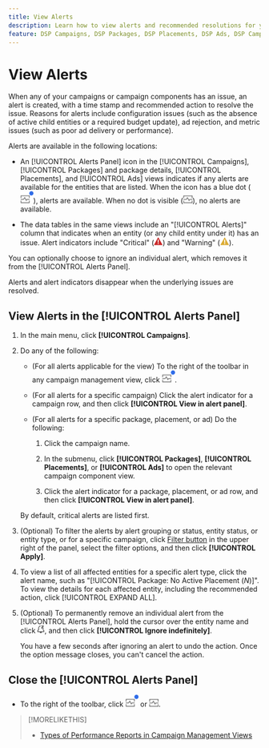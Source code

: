 ```yaml
---
title: View Alerts
description: Learn how to view alerts and recommended resolutions for your campaigns and campaign components.
feature: DSP Campaigns, DSP Packages, DSP Placements, DSP Ads, DSP Campaign Data Views
---
```

# View Alerts

When any of your campaigns or campaign components has an issue, an alert is created, with a time stamp and recommended action to resolve the issue. Reasons for alerts include configuration issues (such as the absence of active child entities or a required budget update), ad rejection, and metric issues (such as poor ad delivery or performance). <!-- Need a list of possible alert types? -->

Alerts are available in the following locations:

* An [!UICONTROL Alerts Panel] icon in the [!UICONTROL Campaigns], [!UICONTROL Packages] and package details, [!UICONTROL Placements], and [!UICONTROL Ads] views indicates if any alerts are available for the entities that are listed. When the icon has a blue dot (![Alerts Panel icon when alerts are available](/help/dsp/assets/alerts-panel.png "Alerts Panel icon when alerts are available")), alerts are available. When no dot is visible (![Alerts Panel icon when no alerts are available](/help/dsp/assets/alerts-panel-empty.png "Alerts Panel icon when no alerts are available")), no alerts are available.

* The data tables in the same views include an "[!UICONTROL Alerts]" column that indicates when an entity (or any child entity under it) has an issue. Alert indicators include "Critical" (![Critical](/help/dsp/assets/indicator-critical.png "Critical")) and "Warning" (![Warning](/help/dsp/assets/indicator-warning.png "Warning")).

You can optionally choose to ignore an individual alert, which removes it from the [!UICONTROL Alerts Panel].

Alerts and alert indicators disappear when the underlying issues are resolved.

## View Alerts in the [!UICONTROL Alerts Panel]<!-- verify final name-->

1. In the main menu, click **[!UICONTROL Campaigns]**.

1. Do any of the following:

   * (For all alerts applicable for the view) To the right of the toolbar in any campaign management view, click ![Alerts Panel icon when alerts are available](/help/dsp/assets/alerts-panel.png "Alerts Panel icon when alerts are available").
   
   * (For all alerts for a specific campaign) Click the alert indicator for a campaign row, and then click **[!UICONTROL View in alert panel]**.

   * (For all alerts for a specific package, placement, or ad) Do the following:
   
     1. Click the campaign name.

     1. In the submenu, click **[!UICONTROL Packages]**, **[!UICONTROL Placements]**, or **[!UICONTROL Ads]** to open the relevant campaign component view.

     1. Click the alert indicator for a package, placement, or ad row, and then click **[!UICONTROL View in alert panel]**.

   By default, critical alerts are listed first.

1. (Optional) To filter the alerts by alert grouping or status, entity status, or entity type, or for a specific campaign, click [Filter button](/help/dsp/assets/filter.png) in the upper right of the panel, select the filter options, and then click **[!UICONTROL Apply]**.

1. To view a list of all affected entities for a specific alert type, click the alert name, such as "[!UICONTROL Package: No Active Placement (*N*)]". To view the details for each affected entity, including the recommended action, click [!UICONTROL EXPAND ALL].

1. (Optional) To permanently remove an individual alert from the [!UICONTROL Alerts Panel], hold the cursor over the entity name and click ![Ignore](/help/dsp/assets/alert-ignore.png "Ignore"), and then click **[!UICONTROL Ignore indefinitely]**.<!-- may add additional options to "Ignore alert until next check" and "Ignore alert for 3 days" -->

   You have a few seconds after ignoring an alert to undo the action. Once the option message closes, you can't cancel the action.

## Close the [!UICONTROL Alerts Panel]<!-- verify final name-->

* To the right of the toolbar, click ![Alerts Panel icon when alerts are available](/help/dsp/assets/alerts-panel.png "Alerts Panel icon when alerts are available") or ![Alerts Panel icon when no alerts are available](/help/dsp/assets/alerts-panel-empty.png "Alerts Panel icon when no alerts are available").

>[!MORELIKETHIS]
>
>* [Types of Performance Reports in Campaign Management Views](campaign-reports-about.md)
